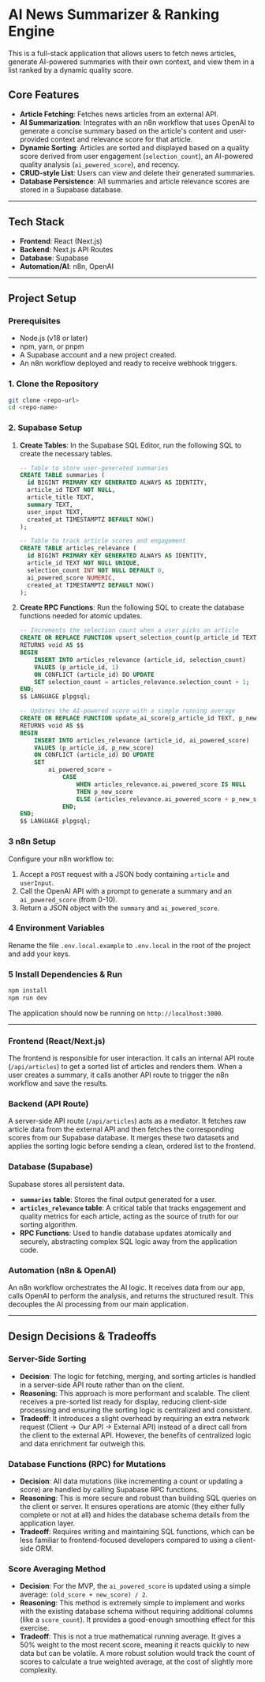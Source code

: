 # AI News Summarizer & Ranking Engine

This is a full-stack application that allows users to fetch news articles, generate AI-powered summaries with their own context, and view them in a list ranked by a dynamic quality score.

## Core Features

- **Article Fetching**: Fetches news articles from an external API.
- **AI Summarization**: Integrates with an n8n workflow that uses OpenAI to generate a concise summary based on the article's content and user-provided context and relevance score for that article.
- **Dynamic Sorting**: Articles are sorted and displayed based on a quality score derived from user engagement (`selection_count`), an AI-powered quality analysis (`ai_powered_score`), and recency.
- **CRUD-style List**: Users can view and delete their generated summaries.
- **Database Persistence**: All summaries and article relevance scores are stored in a Supabase database.

---

## Tech Stack

- **Frontend**: React (Next.js)
- **Backend**: Next.js API Routes
- **Database**: Supabase
- **Automation/AI**: n8n, OpenAI

---

## Project Setup

### Prerequisites

- Node.js (v18 or later)
- npm, yarn, or pnpm
- A Supabase account and a new project created.
- An n8n workflow deployed and ready to receive webhook triggers.

### 1. Clone the Repository

```bash
git clone <repo-url>
cd <repo-name>
```

### 2. Supabase Setup

1.  **Create Tables**: In the Supabase SQL Editor, run the following SQL to create the necessary tables.

    ```sql
    -- Table to store user-generated summaries
    CREATE TABLE summaries (
      id BIGINT PRIMARY KEY GENERATED ALWAYS AS IDENTITY,
      article_id TEXT NOT NULL,
      article_title TEXT,
      summary TEXT,
      user_input TEXT,
      created_at TIMESTAMPTZ DEFAULT NOW()
    );

    -- Table to track article scores and engagement
    CREATE TABLE articles_relevance (
      id BIGINT PRIMARY KEY GENERATED ALWAYS AS IDENTITY,
      article_id TEXT NOT NULL UNIQUE,
      selection_count INT NOT NULL DEFAULT 0,
      ai_powered_score NUMERIC,
      created_at TIMESTAMPTZ DEFAULT NOW()
    );
    ```

2.  **Create RPC Functions**: Run the following SQL to create the database functions needed for atomic updates.

    ```sql
    -- Increments the selection count when a user picks an article
    CREATE OR REPLACE FUNCTION upsert_selection_count(p_article_id TEXT)
    RETURNS void AS $$
    BEGIN
        INSERT INTO articles_relevance (article_id, selection_count)
        VALUES (p_article_id, 1)
        ON CONFLICT (article_id) DO UPDATE
        SET selection_count = articles_relevance.selection_count + 1;
    END;
    $$ LANGUAGE plpgsql;

    -- Updates the AI-powered score with a simple running average
    CREATE OR REPLACE FUNCTION update_ai_score(p_article_id TEXT, p_new_score NUMERIC)
    RETURNS void AS $$
    BEGIN
        INSERT INTO articles_relevance (article_id, ai_powered_score)
        VALUES (p_article_id, p_new_score)
        ON CONFLICT (article_id) DO UPDATE
        SET
            ai_powered_score =
                CASE
                    WHEN articles_relevance.ai_powered_score IS NULL
                    THEN p_new_score
                    ELSE (articles_relevance.ai_powered_score + p_new_score) / 2
                END;
    END;
    $$ LANGUAGE plpgsql;
    ```

### 3 n8n Setup

Configure your n8n workflow to:

1.  Accept a `POST` request with a JSON body containing `article` and `userInput`.
2.  Call the OpenAI API with a prompt to generate a summary and an `ai_powered_score` (from 0-10).
3.  Return a JSON object with the `summary` and `ai_powered_score`.

### 4 Environment Variables

Rename the file `.env.local.example` to `.env.local` in the root of the project and add your keys.

### 5 Install Dependencies & Run

```bash
npm install
npm run dev
```

The application should now be running on `http://localhost:3000`.

---

### Frontend (React/Next.js)

The frontend is responsible for user interaction. It calls an internal API route (`/api/articles`) to get a sorted list of articles and renders them. When a user creates a summary, it calls another API route to trigger the n8n workflow and save the results.

### Backend (API Route)

A server-side API route (`/api/articles`) acts as a mediator. It fetches raw article data from the external API and then fetches the corresponding scores from our Supabase database. It merges these two datasets and applies the sorting logic before sending a clean, ordered list to the frontend.

### Database (Supabase)

Supabase stores all persistent data.

- **`summaries` table**: Stores the final output generated for a user.
- **`articles_relevance` table**: A critical table that tracks engagement and quality metrics for each article, acting as the source of truth for our sorting algorithm.
- **RPC Functions**: Used to handle database updates atomically and securely, abstracting complex SQL logic away from the application code.

### Automation (n8n & OpenAI)

An n8n workflow orchestrates the AI logic. It receives data from our app, calls OpenAI to perform the analysis, and returns the structured result. This decouples the AI processing from our main application.

---

## Design Decisions & Tradeoffs

### Server-Side Sorting

- **Decision**: The logic for fetching, merging, and sorting articles is handled in a server-side API route rather than on the client.
- **Reasoning**: This approach is more performant and scalable. The client receives a pre-sorted list ready for display, reducing client-side processing and ensuring the sorting logic is centralized and consistent.
- **Tradeoff**: It introduces a slight overhead by requiring an extra network request (Client -\> Our API -\> External API) instead of a direct call from the client to the external API. However, the benefits of centralized logic and data enrichment far outweigh this.

### Database Functions (RPC) for Mutations

- **Decision**: All data mutations (like incrementing a count or updating a score) are handled by calling Supabase RPC functions.
- **Reasoning**: This is more secure and robust than building SQL queries on the client or server. It ensures operations are atomic (they either fully complete or not at all) and hides the database schema details from the application layer.
- **Tradeoff**: Requires writing and maintaining SQL functions, which can be less familiar to frontend-focused developers compared to using a client-side ORM.

### Score Averaging Method

- **Decision**: For the MVP, the `ai_powered_score` is updated using a simple average: `(old_score + new_score) / 2`.
- **Reasoning**: This method is extremely simple to implement and works with the existing database schema without requiring additional columns (like a `score_count`). It provides a good-enough smoothing effect for this exercise.
- **Tradeoff**: This is not a true mathematical running average. It gives a 50% weight to the most recent score, meaning it reacts quickly to new data but can be volatile. A more robust solution would track the count of scores to calculate a true weighted average, at the cost of slightly more complexity.
